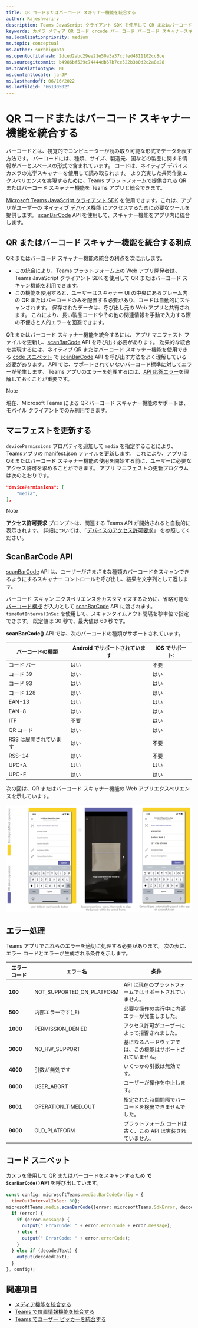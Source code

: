```yaml
---
title: QR コードまたはバーコード スキャナー機能を統合する
author: Rajeshwari-v
description: Teams JavaScript クライアント SDK を使用して QR またはバーコード スキャナー機能を活用する方法
keywords: カメラ メディア QR コード qrcode バー コード バーコード スキャナースキャン機能ネイティブ デバイスのアクセス許可
ms.localizationpriority: medium
ms.topic: conceptual
ms.author: surbhigupta
ms.openlocfilehash: 2dced2abc29ee21e50a3a37ccfed4811102cc8ce
ms.sourcegitcommit: b4986bf529c74444db67b7ce522b3b0d2c2a8e28
ms.translationtype: MT
ms.contentlocale: ja-JP
ms.lasthandoff: 06/16/2022
ms.locfileid: "66130502"
---
```

# <a name="integrate-qr-or-barcode-scanner-capability"></a>QR コードまたはバーコード スキャナー機能を統合する

バーコードとは、視覚的でコンピューターが読み取り可能な形式でデータを表す方法です。 バーコードには、種類、サイズ、製造元、国などの製品に関する情報がバーとスペースの形式で含まれています。 コードは、ネイティブ デバイス カメラの光学スキャナーを使用して読み取られます。 より充実した共同作業エクスペリエンスを実現するために、Teams プラットフォームで提供される QR またはバーコード スキャナー機能を Teams アプリと統合できます。

[Microsoft Teams JavaScript クライアント SDK](/javascript/api/overview/msteams-client?view=msteams-client-js-latest&preserve-view=true) を使用できます。これは、アプリがユーザーの [ネイティブ デバイス機能](native-device-permissions.md) にアクセスするために必要なツールを提供します。 [scanBarCode](/javascript/api/@microsoft/teams-js/microsoftteams.media?view=msteams-client-js-latest&preserve-view=true#scanBarCode__error__SdkError__decodedText__string_____void__BarCodeConfig_) API を使用して、スキャナー機能をアプリ内に統合します。

## <a name="advantage-of-integrating-qr-or-barcode-scanner-capability"></a>QR またはバーコード スキャナー機能を統合する利点

QR またはバーコード スキャナー機能の統合の利点を次に示します。

* この統合により、Teams プラットフォーム上の Web アプリ開発者は、Teams JavaScript クライアント SDK を使用して QR またはバーコード スキャン機能を利用できます。
* この機能を使用すると、ユーザーはスキャナー UI の中央にあるフレーム内の QR またはバーコードのみを配置する必要があり、コードは自動的にスキャンされます。 保存されたデータは、呼び出し元の Web アプリと共有されます。 これにより、長い製品コードやその他の関連情報を手動で入力する際の不便さと人的エラーを回避できます。

QR またはバーコード スキャナー機能を統合するには、アプリ マニフェスト ファイルを更新し、[scanBarCode](/javascript/api/@microsoft/teams-js/microsoftteams.media?view=msteams-client-js-latest&preserve-view=true#scanBarCode__error__SdkError__decodedText__string_____void__BarCodeConfig_) API を呼び出す必要があります。 効果的な統合を実現するには、ネイティブ QR またはバーコード スキャナー機能を使用できる [code スニペット](#code-snippet) で [scanBarCode](/javascript/api/@microsoft/teams-js/microsoftteams.media?view=msteams-client-js-latest&preserve-view=true#scanBarCode__error__SdkError__decodedText__string_____void__BarCodeConfig_) API を呼び出す方法をよく理解している必要があります。 API では、サポートされていないバーコード標準に対してエラーが発生します。
Teams アプリのエラーを処理するには、[API 応答エラー](#error-handling)を理解しておくことが重要です。

> [!NOTE]
> 現在、Microsoft Teams による QR バーコード スキャナー機能のサポートは、モバイル クライアントでのみ利用できます。

## <a name="update-manifest"></a>マニフェストを更新する

`devicePermissions` プロパティを追加して `media` を指定することにより、Teamsアプリの [manifest.json](../../resources/schema/manifest-schema.md#devicepermissions) ファイルを更新します。 これにより、アプリは QR またはバーコード スキャナー機能の使用を開始する前に、ユーザーに必要なアクセス許可を求めることができます。 アプリ マニフェストの更新プログラムは次のとおりです。

``` json
"devicePermissions": [
    "media",
],
```

> [!NOTE]
> **アクセス許可要求** プロンプトは、関連する Teams API が開始されると自動的に表示されます。 詳細については、「[デバイスのアクセス許可要求](native-device-permissions.md)」 を参照してください。

## <a name="scanbarcode-api"></a>ScanBarCode API

[scanBarCode](/javascript/api/@microsoft/teams-js/microsoftteams.media?view=msteams-client-js-latest&preserve-view=true#scanBarCode__error__SdkError__decodedText__string_____void__BarCodeConfig_) API は、ユーザーがさまざまな種類のバーコードをスキャンできるようにするスキャナー コントロールを呼び出し、結果を文字列として返します。

バーコード スキャン エクスペリエンスをカスタマイズするために、省略可能な [バーコード構成](/javascript/api/@microsoft/teams-js/microsoftteams.media.barcodeconfig?view=msteams-client-js-latest&preserve-view=true) が入力として [scanBarCode](/javascript/api/@microsoft/teams-js/microsoftteams.media?view=msteams-client-js-latest&preserve-view=true#scanBarCode__error__SdkError__decodedText__string_____void__BarCodeConfig_) API に渡されます。 `timeOutIntervalInSec` を使用して、スキャンタイムアウト間隔を秒単位で指定できます。 既定値は 30 秒で、最大値は 60 秒です。

**scanBarCode()** API では、次のバーコードの種類がサポートされています。

| バーコードの種類 | Android でサポートされています | iOS でサポート: |
| ---------- | ---------- | ------------ |
| コード バー | はい | 不要 |
| コード 39 | はい | はい |
| コード 93 | はい | はい |
| コード 128 | はい | はい |
| EAN-13 | はい | はい |
| EAN-8 | はい | はい |
| ITF | 不要 | はい |
| QR コード | はい | はい |
| RSS は展開されています | はい | 不要 |
| RSS-14 | はい | 不要 |
| UPC-A | はい | はい |
| UPC-E | はい | はい |

次の図は、QR またはバーコード スキャナー機能の Web アプリエクスペリエンスを示しています。

![QR またはバーコード スキャナー機能の Web アプリ エクスペリエンス](../../assets/images/tabs/qr-barcode-scanner-capability.png)

## <a name="error-handling"></a>エラー処理

Teams アプリでこれらのエラーを適切に処理する必要があります。 次の表に、エラー コードとエラーが生成される条件を示します。

|エラー コード |  エラー名     | 条件|
| --------- | --------------- | -------- |
| **100** | NOT_SUPPORTED_ON_PLATFORM | API は現在のプラットフォームではサポートされていません。|
| **500** | 内部エラーです(_E) | 必要な操作の実行中に内部エラーが発生しました。|
| **1000** | PERMISSION_DENIED |アクセス許可がユーザーによって拒否されました。|
| **3000** | NO_HW_SUPPORT | 基になるハードウェアでは、この機能はサポートされていません。|
| **4000** | 引数が無効です | いくつかの引数は無効です。|
| **8000** | USER_ABORT |ユーザーが操作を中止します。|
| **8001** | OPERATION_TIMED_OUT | 指定された時間間隔でバーコードを検出できませんでした。|
| **9000** | OLD_PLATFORM | プラットフォーム コードは古く、この API は実装されていません。|

## <a name="code-snippet"></a>コード スニペット

カメラを使用して QR またはバーコードをスキャンするため **で `ScanBarCode()`API** を呼び出しています。

```javascript
const config: microsoftTeams.media.BarCodeConfig = {
  timeOutIntervalInSec: 30};
microsoftTeams.media.scanBarCode((error: microsoftTeams.SdkError, decodedText: string) => {
  if (error) {
    if (error.message) {
      output(" ErrorCode: " + error.errorCode + error.message);
    } else {
      output(" ErrorCode: " + error.errorCode);
    }
  } else if (decodedText) {
    output(decodedText);
  }
}, config);
```

## <a name="see-also"></a>関連項目

* [メディア機能を統合する](media-capabilities.md)
* [Teams で位置情報機能を統合する](location-capability.md)
* [Teams でユーザー ピッカーを統合する](people-picker-capability.md)
